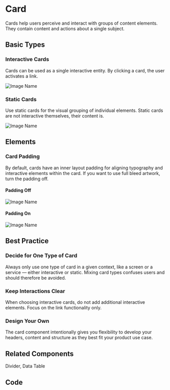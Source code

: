 # Card

Cards help users perceive and interact with groups of content elements. They contain content and actions about a single subject.

## Basic Types

### Interactive Cards

Cards can be used as a single interactive entity. By clicking a card, the user activates a link.

![Image Name](/assets/3_components/card/image-20200811090126310.png)

### Static Cards

Use static cards for the visual grouping of individual elements. Static cards are not interactive themselves, their content is.

![Image Name](/assets/3_components/card/image-20200811122402802.png)

## Elements

### Card Padding

By default, cards have an inner layout padding for aligning typography and interactive elements within the card. If you want to use full bleed artwork, turn the padding off.

#### Padding Off

![Image Name](/assets/3_components/card/image-20200811090126310.png)

#### Padding On

![Image Name](/assets/3_components/card/image-20200811090133760.png)

## Best Practice

### Decide for One Type of Card

Always only use one type of card in a given context, like a screen or a service — either interactive or static. Mixing card types confuses users and should therefore be avoided.

### Keep Interactions Clear

When choosing interactive cards, do not add additional interactive elements. Focus on the link functionality only.

### Design Your Own

The card component intentionally gives you flexibility to develop your headers, content and structure as they best fit your product use case.

## Related Components

Divider, Data Table

## Code
